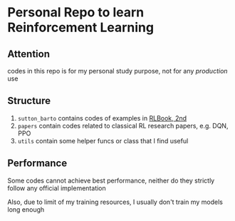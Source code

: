 # Personal Repo to learn Reinforcement Learning

## Attention

codes in this repo is for my personal study purpose, not for any _production_ use

## Structure

1. `sutton_barto` contains codes of examples in [RLBook, 2nd](http://www.incompleteideas.net/book/the-book-2nd.html)
2. `papers` contain codes related to classical RL research papers, e.g. DQN, PPO
3. `utils` contain some helper funcs or class that I find useful

## Performance

Some codes cannot achieve best performance, neither do they strictly follow any official implementation

Also, due to limit of my training resources, I usually don't train my models long enough
